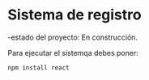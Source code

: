<h1>  Sistema de registro  </h1>

-estado del proyecto: En construcción.

Para ejecutar el sistemqa debes poner:

```npm install react```
